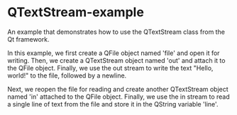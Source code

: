 # QTextStream-example
An example that demonstrates how to use the QTextStream class from the Qt framework.

In this example, we first create a QFile object named 'file' and open it for writing. Then, we create a QTextStream object named 'out' and attach it to the QFile object. Finally, we use the out stream to write the text "Hello, world!" to the file, followed by a newline.

Next, we reopen the file for reading and create another QTextStream object named 'in' attached to the QFile object. Finally, we use the in stream to read a single line of text from the file and store it in the QString variable 'line'.
